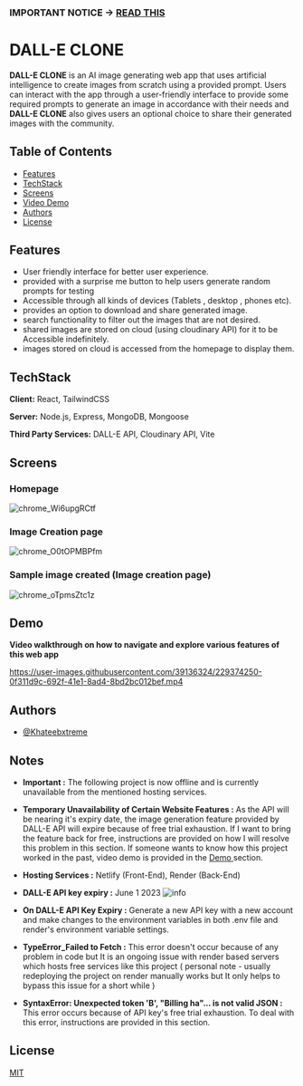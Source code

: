 ### IMPORTANT NOTICE -> [ READ THIS ](#notes)

# DALL-E CLONE

**DALL-E CLONE** is an AI image generating web app that uses artificial intelligence to create images from scratch using a provided prompt. Users can interact with the app through a user-friendly interface to provide some required prompts to generate an image in accordance with their needs and **DALL-E CLONE** also gives users an optional choice to share their generated images with the community.

## Table of Contents
- [Features](#features)
- [TechStack](#techstack)
- [Screens](#screens)
- [Video Demo](#demo)
- [Authors](#authors)
- [License](#license)

## Features

- User friendly interface for better user experience.
- provided with a surprise me button to help users generate random prompts for testing
- Accessible through all kinds of devices (Tablets , desktop , phones etc).
- provides an option to download and share generated image.
- search functionality to filter out the images that are not desired.
- shared images are stored on cloud (using cloudinary API) for it to be Accessible indefinitely.
- images stored on cloud is accessed from the homepage to display them.


## TechStack

**Client:** React, TailwindCSS

**Server:** Node.js, Express, MongoDB, Mongoose

**Third Party Services:** DALL-E API, Cloudinary API, Vite

## Screens

### Homepage

![chrome_Wi6upgRCtf](https://user-images.githubusercontent.com/39136324/229374698-2873d468-9c38-4ce9-acf9-f6e27e7439cf.png)

### Image Creation page

![chrome_O0tOPMBPfm](https://user-images.githubusercontent.com/39136324/229374719-594c32c2-8893-45f9-b354-7daacfd13d83.png)

### Sample image created (Image creation page)

![chrome_oTpmsZtc1z](https://user-images.githubusercontent.com/39136324/229374971-5d736711-d670-4c7e-9a0f-292f3c62b1b8.png)


## Demo

**Video walkthrough on how to navigate and explore various features of this web app**


https://user-images.githubusercontent.com/39136324/229374250-0f311d9c-692f-41e1-8ad4-8bd2bc012bef.mp4




## Authors

- [@Khateebxtreme](https://github.com/Khateebxtreme)

## Notes

- **Important :** The following project is now offline and is currently unavailable from the mentioned hosting services.
- **Temporary Unavailability of Certain Website Features :** As the API will be nearing it's expiry date, the image generation feature provided by DALL-E API will expire because of free trial exhaustion. If I want to bring the feature back for free, instructions are provided on how I will resolve this problem in this section. If someone wants to know how this project worked in the past, video demo is provided in the [ Demo ](#demo) section.
- **Hosting Services :** Netlify (Front-End), Render (Back-End)
- **DALL-E API key expiry :** June 1 2023 ![info](https://github.com/Khateebxtreme/DALL-E_CLONE/assets/39136324/af2227e9-f89a-436a-be22-6e648ea047ef)

- **On DALL-E API Key Expiry :** Generate a new API key with a new account and make changes to the environment variables in both .env file and render's environment variable settings.
- **TypeError_Failed to Fetch :** This error doesn't occur because of any problem in code but It is an ongoing issue with render based servers which hosts free services like this project ( personal note - usually redeploying the project on render manually works but It only helps to bypass this issue for a short while )
- **SyntaxError: Unexpected token 'B', "Billing ha"... is not valid JSON :** This error occurs because of API key's free trial exhaustion. To deal with this error, instructions are provided in this section.

## License

[MIT](https://choosealicense.com/licenses/mit/)
